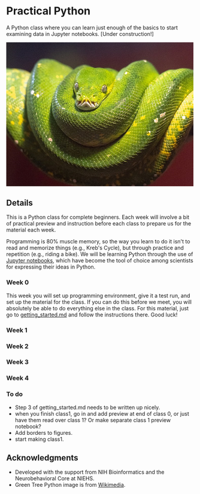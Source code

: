 # Practical Python
A Python class where you can learn just enough of the basics to start examining data in Jupyter notebooks. [Under construction!]

<img width = "500" src="./images/hazel.png">

## Details
This is a Python class for complete beginners. Each week will involve a bit of practical preview and instruction before each class to prepare us for the material each week.

Programming is 80% muscle memory, so the way you learn to do it isn't to read and memorize things (e.g., Kreb's Cycle), but through practice and repetition (e.g., riding a bike).  We will be learning Python through the use of [Jupyter notebooks](https://www.nature.com/articles/d41586-018-07196-1), which have become the tool of choice among scientists for expressing their ideas in Python.

### Week 0
This week you will set up programming environment, give it a test run, and set up the material for the class. If you can do this before we meet, you will absolutely be able to do everything else in the class. For this material, just go to [getting_started.md](getting_started.md) and follow the instructions there. Good luck!

### Week 1

### Week 2

### Week 3

### Week 4

### To do
- Step 3 of getting_started.md needs to be written up nicely.
- when you finish class1, go in and add preview at end of class 0, or just have them read over class 1? Or make separate class 1 preview notebook?
- Add borders to figures.
- start making class1.

## Acknowledgments
- Developed with the support from NIH Bioinformatics and the Neurobehavioral Core at NIEHS.
- Green Tree Python image is from [Wikimedia](https://commons.wikimedia.org/wiki/File:A_Green_Tree_Python.jpg).
